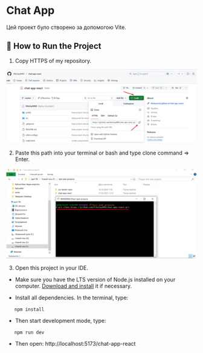 # Chat App

Цей проект було створено за допомогою Vite.

## 🚀 How to Run the Project

1. Copy HTTPS of my repository.

![Step 1](./src/assets/step_1.png)

2. Paste this path into your terminal or bash and type clone command => Enter.

![Step 2](./src/assets/step_2.png)

3. Open this project in your IDE.

- Make sure you have the LTS version of Node.js installed on your computer. [Download and install](https://nodejs.org/en/) it if necessary.

- Install all dependencies. In the terminal, type:

```
   npm install
```

- Then start development mode, type:

```
   npm run dev
```

- Then open: http://localhost:5173/chat-app-react
